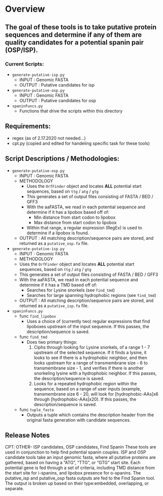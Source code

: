 # Overview

## The goal of these tools is to take putative protein sequences and determine if any of them are quality candidates for a potential spanin pair (OSP/ISP). 
### Current Scripts:
* `generate-putative-isp.py`
    * INPUT : Genomic FASTA 
    * OUTPUT : Putative candidates for isp
* `generate-putative-osp.py`
    * INPUT : Genomic FASTA
    * OUTPUT : Putative candidates for osp
* `spaninFuncs.py`
    * Functions that drive the scripts within this directory

## Requirements:
* regex (as of 2.17.2020 not needed...)
* cpt.py (copied and edited for handeling specific task for these tools)

## Script Descriptions / Methodologies:
* `generate-putative-osp.py`
    * INPUT : Genomic FASTA
    * METHODOLOGY 
        * Uses the `OrfFinder` object and locates __ALL__ potential start sequences, based on `ttg` / `atg` / `gtg`
        * This generates a set of output files consisting of FASTA / BED / GFF3 
        * With the aaFASTA, we read in each potential sequence and determine if it has a lipobox based off of: 
            * Min distance from start codon to lipobox
            * Max distance from start codon to lipobox
        * Within that range, a regular expression (RegEx) is used to determine if a lipobox is found.
    * OUTPUT : All matching description/sequence pairs are stored, and returned as a `putative_osp.fa` file.
* `generate-putative-isp.py`
    * INPUT : Genomic FASTA
    * METHODOLOGY
    * Uses the `OrfFinder` object and locates __ALL__ potential start sequences, based on `ttg` / `atg` / `gtg`
    * This generates a set of output files consisting of FASTA / BED / GFF3 
    * With the aaFASTA, we read in each potential sequence and determine if it has a TMD based off of:
        * Searches for Lysine snorkels (see `find_tmd`)
        * Searches for large spanning hydrophobic regions (see `find_tmd`)
    * OUTPUT : All matching description/sequence pairs are stored, and returned as a `putative_isp.fa` file.
* `spaninFuncs.py`
    * func `find_lipobox`
        * Uses a choice of (currently two) regular expressions that find lipoboxes upstream of the input sequence. If this passes, the description/sequence is saved.
    * func `find_tmd`
        * Does two primary things:
            1. Ciphs through looking for Lysine snorkels, of a range 1 - 7 upstream of the selected sequence. If it finds a lysine, it looks to see if there is a hydrophobic neighbor, and then looks upstream for a range of transmembrane size - 6 to transmembrane size - 1, and verifies if there is another snorkeling lysine with a hydrophobic neighbor. If this passes, the description/sequence is saved.
            2. Looks for a repeated hydrophobic region within the sequence, based on a range of user inputs (example, transmembrane size 6 - 20, will look for [hydrophobic-AAs]x6 through [hydrophobic-AAs]x20). If this passes, the description/sequence is saved.
    * func `tuple_fasta`
        * Outputs a tuple which contains the description header from the original fasta generation with candidate sequences.

## Release Notes
CPT: OTHER- ISP candidates, OSP candidates, Find Spanin
These tools are used in conjunction to help find potential spanin couples. ISP and OSP candidate tools take an input genomic fasta, where all putative proteins are gathered, based on having a “ATG”, “TTG”, or “GTG” start site. Each potential gene is fed through a set of criteria, including TMD distance from the start site for i-spanins, and lipobox presence for o-spanins. The putative_isp and putative_osp fasta outputs are fed to the Find Spanin tool. The output is broken up based on their type:embedded, overlapping, or separate.